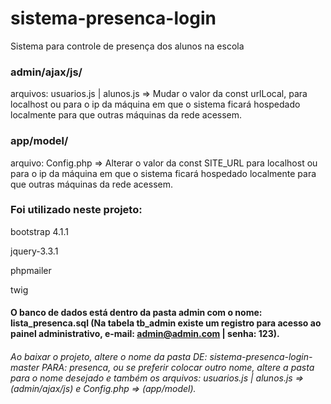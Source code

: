 # sistema-presenca-login
Sistema para controle de presença dos alunos na escola

### admin/ajax/js/
arquivos: usuarios.js | alunos.js  =>  Mudar o valor da const urlLocal, para localhost ou para o ip da máquina em que o sistema ficará hospedado localmente para que outras máquinas da rede acessem.

### app/model/
arquivo: Config.php  =>  Alterar o valor da const SITE_URL para localhost ou para o ip da máquina em que o sistema ficará hospedado localmente para que outras máquinas da rede acessem.

### Foi utilizado neste projeto:
bootstrap 4.1.1

jquery-3.3.1

phpmailer

twig

#### O banco de dados está dentro da pasta admin com o nome: lista_presenca.sql (Na tabela tb_admin existe um registro para acesso ao painel administrativo, e-mail: admin@admin.com | senha: 123).

###### Ao baixar o projeto, altere o nome da pasta DE: sistema-presenca-login-master PARA: presenca, ou se preferir colocar outro nome, altere a pasta para o nome desejado e também os arquivos: usuarios.js | alunos.js => (admin/ajax/js) e Config.php => (app/model).
